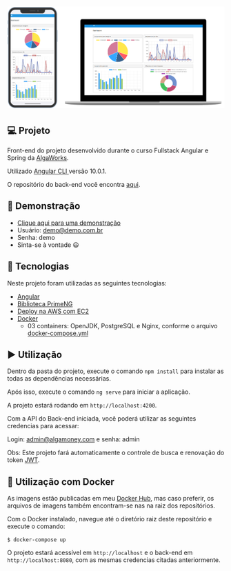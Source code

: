 <h1 align="center">
    <img src=".github/dashboard.png" />
</h1>

## 💻 Projeto

Front-end do projeto desenvolvido durante o curso Fullstack Angular e Spring da [AlgaWorks](https://github.com/algaworks).

Utilizado [Angular CLI ](https://github.com/angular/angular-cli) versão 10.0.1.

O repositório do back-end você encontra [aqui](https://github.com/rodrigo-lucio/curso-fullstack-angular-spring-backend).

## 📱 Demonstração

- [Clique aqui para uma demonstração](http://18.234.65.57:4200/login) 
- Usuário: demo@demo.com.br 
- Senha: demo
- Sinta-se à vontade 😃

## :rocket: Tecnologias

Neste projeto foram utilizadas as seguintes tecnologias:

- [Angular](https://angular.io/)
- [Biblioteca PrimeNG](https://www.primefaces.org/primeng-5.2.7/)
- [Deploy na AWS com EC2](https://aws.amazon.com/pt/ec2/) 
- [Docker](https://www.docker.com/)
	- 03 containers: OpenJDK, PostgreSQL e Nginx, conforme o arquivo [docker-compose.yml](https://github.com/rodrigo-lucio/curso-fullstack-angular-spring-frontend/blob/master/docker-compose.yml)

## ▶️ Utilização

Dentro da pasta do projeto, execute o comando `npm install` para instalar as todas as dependências necessárias.

Após isso, execute o comando `ng serve` para iniciar a aplicação.

A projeto estará rodando em `http://localhost:4200`.

Com a API do Back-end iniciada, você poderá utilizar as seguintes credencias para acessar:

Login: admin@algamoney.com e senha: admin

Obs: Este projeto fará automaticamente o controle de busca e renovação do token [JWT](https://jwt.io/).

## :whale: Utilização com Docker

As imagens estão publicadas em meu [Docker Hub](https://hub.docker.com/u/rodrigolucio), mas caso preferir, os arquivos de imagens também encontram-se nas na raiz dos repositórios.

Com o Docker instalado, navegue até o diretório raiz deste repositório e execute o comando:
```
$ docker-compose up
```
O projeto estará acessível em `http://localhost` e o back-end em `http://localhost:8080`, com as mesmas credencias citadas anteriormente. 










